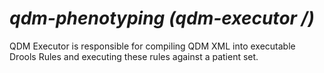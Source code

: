 # _qdm-phenotyping (qdm-executor /)_
QDM Executor is responsible for compiling QDM XML into executable Drools Rules and executing these rules against a patient set.

